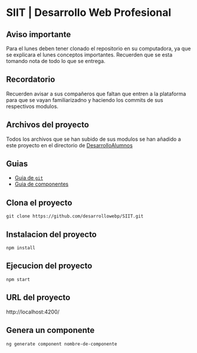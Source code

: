 # SIIT | Desarrollo Web Profesional

## Aviso importante
Para el lunes deben tener clonado el repositorio en su computadora, ya que se explicara el lunes conceptos importantes. Recuerden que se esta tomando nota de todo lo que se entrega.

## Recordatorio
Recuerden avisar a sus compañeros que faltan que entren a la plataforma para que se vayan familiarizadno y haciendo los commits de sus respectivos modulos.

## Archivos del proyecto
Todos los archivos que se han subido de sus modulos se han añadido a este proyecto en el directorio de [DesarrolloAlumnos](DesarrolloAlumnos)

## Guias
- [Guia de `git`](guias/git.md)
- [Guia de componentes](guias/componentes.md)

## Clona el proyecto
```
git clone https://github.com/desarrollowebp/SIIT.git
```

## Instalacion del proyecto
```
npm install
```

## Ejecucion del proyecto
```
npm start
```

## URL del proyecto
http://localhost:4200/


## Genera un componente
```
ng generate component nombre-de-componente
```
